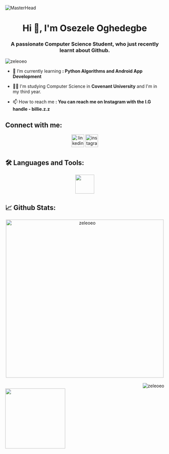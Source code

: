 ![MasterHead](https://mir-s3-cdn-cf.behance.net/project_modules/fs/54b6c068097599.5b50bca476b9b.gif)
<h1 align="center">Hi 👋, I'm Osezele Oghedegbe</h1>
<h3 align="center">A passionate Computer Science Student, who just recently learnt about Github.</h3>

<p align="left"> <img src="https://komarev.com/ghpvc/?username=zeleoeo&label=Profile%20views&color=0e75b6&style=flat" alt="zeleoeo" /> </p>


- 🌱 I’m currently learning **: Python Algorithms and Android App Development**

- 👩‍🎓 I'm studying Computer Science in **Covenant University** and I'm in my third year.

- 📫 How to reach me **: You can reach me on Instagram with the I.G handle - billie.z.z**

<h2 align="left">Connect with me:</h2>
<p align="center">
<a href="https://linkedin.com/in/osezele oghedegbe" target="blank"><img src=https://img.shields.io/badge/linkedin-%231E77B5.svg?&style=for-the-badge&logo=linkedin&logoColor=white alt=linkedin style="margin-bottom: 5px;" height = "40px" /></a>
<a href="https://instagram.com/billie.z.z" target="blank"><img src=https://img.shields.io/badge/instagram-%23000000.svg?&style=for-the-badge&logo=instagram&logoColor=red alt=instagram style="margin-bottom: 5px;" height="40px" /></a>
</p>

<h2 align="left">🛠️ Languages and Tools:</h2>
<p align="right"> 
<div align = "center">
<img src = "https://skillicons.dev/icons?i=python,c,cs,cpp,html,css,flutter,arduino,tensorflow,unity,java,unity&theme=light" height = "60px">
</div>
</p>

<h2 align="left">📈 Github Stats:</h2>
<div align = "center"><img src="https://github-readme-stats.vercel.app/api/top-langs?username=zeleoeo&show_icons=true&locale=en&layout=compact&theme=dark" alt="zeleoeo" width="500px"/></div><br>
<img align="right" src="https://github-readme-streak-stats.herokuapp.com/?user=zeleoeo&theme=dark" alt="zeleoeo"/><br>
<img align="left" src="https://github-readme-stats.vercel.app/api/top-langs/?username=zeleoeo&theme=dark" height="190px"/>
